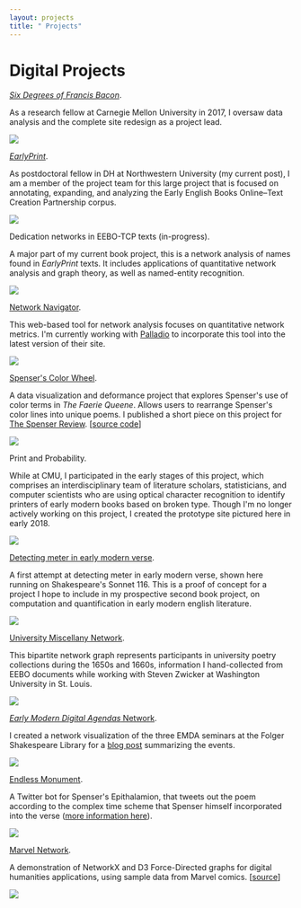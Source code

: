 ```yaml
---
layout: projects
title: " Projects"
---
```


# Digital Projects

*[Six Degrees of Francis Bacon](http://sixdegreesoffrancisbacon.com)*.

As a research fellow at Carnegie Mellon University in 2017, I oversaw data analysis and the complete site redesign as a project lead.

![](/images/gallery/sixdegrees.png)

*[EarlyPrint](https://earlyprint.org/)*.

As postdoctoral fellow in DH at Northwestern University (my current post), I am a member of the project team for this large project that is focused on annotating, expanding, and analyzing the Early English Books Online–Text Creation Partnership corpus.

![](/images/earlyprintngram.png)

Dedication networks in EEBO-TCP texts (in-progress).

A major part of my current book project, this is a network analysis of names found in *EarlyPrint* texts. It includes applications of quantitative network analysis and graph theory, as well as named-entity recognition.

![](/images/dedication_jupyter.png)

[Network Navigator](http://dh-web.hss.cmu.edu/network_navigator/).

This web-based tool for network analysis focuses on quantitative network metrics. I'm currently working with [Palladio](http://hdlab.stanford.edu/palladio/) to incorporate this tool into the latest version of their site.

![](/images/navigator.png)

[Spenser's Color Wheel](https://jrladd.com/colorwheel).

A data visualization and deformance project that explores Spenser's use of color terms in *The Faerie Queene*. Allows users to rearrange Spenser's color lines into unique poems. I published a short piece on this project for [The Spenser Review](https://www.english.cam.ac.uk/spenseronline/review/item/49.3.5/). [[source code](https://github.com/jrladd/colorwheel)]

![](/images/gallery/colorwheel.png)

Print and Probability.

While at CMU, I participated in the early stages of this project, which comprises an interdisciplinary team of literature scholars, statisticians, and computer scientists who are using optical character recognition to identify printers of early modern books based on broken type. Though I'm no longer actively working on this project, I created the prototype site pictured here in early 2018.

![](/images/printandprob.png)

[Detecting meter in early modern verse](https://github.com/jrladd/scansion).

A first attempt at detecting meter in early modern verse, shown here running on Shakespeare's Sonnet 116. This is a proof of concept for a project I hope to include in my prospective second book project, on computation and quantification in early modern english literature.

![](/images/scansion.png)

[University Miscellany Network](http://bl.ocks.org/jrladd/2f97fe222cfd7e66c655).

This bipartite network graph represents participants in university poetry collections during the 1650s and 1660s, information I hand-collected from EEBO documents while working with Steven Zwicker at Washington University in St. Louis.

![](/images/miscellany.png)

[*Early Modern Digital Agendas* Network](https://bl.ocks.org/jrladd/75a522aecd79d10778fd5d8d31b1d1a5).

I created a network visualization of the three EMDA seminars at the Folger Shakespeare Library for a [blog post](https://collation.folger.edu/2017/10/report-network-analysis/) summarizing the events.

![](/images/gallery/emda.png)

[Endless Monument][bot].

A Twitter bot for Spenser's Epithalamion, that tweets out the poem according to the complex time scheme that Spenser himself incorporated into the verse ([more information here][post]).

![](/images/spenser.png)

[Marvel Network](http://bl.ocks.org/jrladd/c76799aa63efd7176bd9006f403e854d).

A demonstration of NetworkX and D3 Force-Directed graphs for digital humanities applications, using sample data from Marvel comics. [[source](https://github.com/jrladd/marvel_network)]

![](/images/marvel.png)


[bot]: http://twitter.com/endlessmonument
[post]: /endless-monument.html
